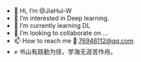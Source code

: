 - 👋 Hi, I’m @JiaHui-W
- 👀 I’m interested in Deep learning.
- 🌱 I’m currently learning DL
- 💞️ I’m looking to collaborate on ...
- 📫 How to reach me 📧:76946112@qq.com
- ✊ 书山有路勤为径，学海无涯苦作舟。

<!---
JiaHui-W/JiaHui-W is a ✨ special ✨ repository because its `README.md` (this file) appears on your GitHub profile.
You can click the Preview link to take a look at your changes.
--->
